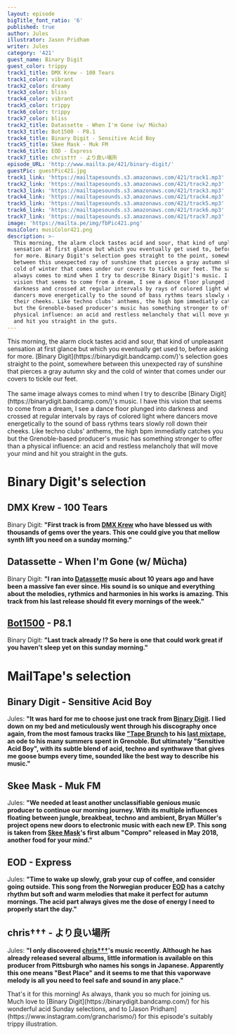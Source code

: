 ```yaml
---
layout: episode
bigTitle_font_ratio: '6'
published: true
author: Jules
illustrator: Jason Pridham
writer: Jules
category: '421'
guest_name: Binary Digit
guest_color: trippy
track1_title: DMX Krew - 100 Tears
track1_color: vibrant
track2_color: dreamy
track3_color: bliss
track4_color: vibrant
track5_color: trippy
track6_color: trippy
track7_color: bliss
track2_title: Datassette - When I'm Gone (w/ Mücha)
track3_title: Bot1500 - P8.1
track4_title: Binary Digit - Sensitive Acid Boy
track5_title: Skee Mask - Muk FM
track6_title: EOD - Express
track7_title: chris††† - より良い場所
episode_URL: 'http://www.mailta.pe/421/binary-digit/'
guestPic: guestPic421.jpg
track1_link: 'https://mailtapesounds.s3.amazonaws.com/421/track1.mp3'
track2_link: 'https://mailtapesounds.s3.amazonaws.com/421/track2.mp3'
track3_link: 'https://mailtapesounds.s3.amazonaws.com/421/track3.mp3'
track4_link: 'https://mailtapesounds.s3.amazonaws.com/421/track4.mp3'
track5_link: 'https://mailtapesounds.s3.amazonaws.com/421/track5.mp3'
track6_link: 'https://mailtapesounds.s3.amazonaws.com/421/track6.mp3'
track7_link: 'https://mailtapesounds.s3.amazonaws.com/421/track7.mp3'
image: 'https://mailta.pe/img/fbPic421.png'
musiColor: musiColor421.png
description: >-
  This morning, the alarm clock tastes acid and sour, that kind of unpleasant
  sensation at first glance but which you eventually get used to, before asking
  for more. Binary Digit's selection goes straight to the point, somewhere
  between this unexpected ray of sunshine that pierces a gray autumn sky and the
  cold of winter that comes under our covers to tickle our feet. The same image
  always comes to mind when I try to describe Binary Digit]'s music. I have this
  vision that seems to come from a dream, I see a dance floor plunged into
  darkness and crossed at regular intervals by rays of colored light where
  dancers move energetically to the sound of bass rythms tears slowly roll down
  their cheeks. Like techno clubs' anthems, the high bpm immediatly catches you
  but the Grenoble-based producer's music has something stronger to offer than a
  physical influence: an acid and restless melancholy that will move your mind
  and hit you straight in the guts.
---
```

<p id="introduction"> This morning, the alarm clock tastes acid and sour, that kind of unpleasant sensation at first glance but which you eventually get used to, before asking for more. [Binary Digit](https://binarydigit.bandcamp.com/)'s selection goes straight to the point, somewhere between this unexpected ray of sunshine that pierces a gray autumn sky and the cold of winter that comes under our covers to tickle our feet.
<br><br>
The same image always comes to mind when I try to describe [Binary Digit](https://binarydigit.bandcamp.com/)'s music. I have this vision that seems to come from a dream, I see a dance floor plunged into darkness and crossed at regular intervals by rays of colored light where dancers move energetically to the sound of bass rythms tears slowly roll down their cheeks. Like techno clubs' anthems, the high bpm immediatly catches you but the Grenoble-based producer's music has something stronger to offer than a physical influence: an acid and restless melancholy that will move your mind and hit you straight in the guts.
</p>


# Binary Digit's selection

## DMX Krew - 100 Tears
Binary Digit: **"**First track is from [DMX Krew](https://dmxkrew.bandcamp.com/) who have blessed us with thousands of gems over the years. This one could give you that mellow synth lift you need on a sunday morning.**"**

## Datassette - When I'm Gone (w/ Mücha)
Binary Digit: **"**I ran into [Datassette](https://datassette.bandcamp.com/) music about 10 years ago and have been a massive fan ever since. His sound is so unique and everything about the melodies, rythmics and harmonies in his works is amazing. This track from his last release should fit every mornings of the week.**"**

## [Bot1500](https://bot1500.bandcamp.com/) - P8.1
Binary Digit: **"**Last track already !? So here is one that could work great if you haven't sleep yet on this sunday morning.**"**


# MailTape's selection

## Binary Digit - Sensitive Acid Boy
Jules: **"**It was hard for me to choose just one track from [Binary Digit](https://binarydigit.bandcamp.com/). I lied down on my bed and meticulously went through his discography once again, from the most famous tracks like ["Tape Brunch](https://www.youtube.com/watch?v=s_Ma0MUl5io&ab_channel=ballacid) to his [last mixtape](https://binarydigit.bandcamp.com/album/summer-tape-vol-iii), an ode to his many summers spent in Grenoble. But ultimately "Sensitive Acid Boy", with its subtle blend of acid, techno and synthwave that gives me goose bumps every time, sounded like the best way to describe his music.**"**

## Skee Mask - Muk FM
Jules: **"**We needed at least another unclassifiable genious music producer to continue our morning journey. With its multiple influences floating between jungle, breakbeat, techno and ambient, Bryan Müller's project opens new doors to electronic music with each new EP. This song is taken from [Skee Mask](https://www.facebook.com/skeemaskiliantape)'s first album "Compro" released in May 2018, another food for your mind.**"**

## EOD - Express
Jules: **"**Time to wake up slowly, grab your cup of coffee, and consider going outside. This song from the Norwegian producer [EOD](https://eodtracks.bandcamp.com/) has a catchy rhythm but soft and warm melodies that make it perfect for autumn mornings. The acid part always gives me the dose of energy I need to properly start the day.**"**

## chris††† - より良い場所
Jules: **"**I only discovered [chris†††](https://christtt.bandcamp.com/)'s music recently. Although he has already released several albums, little information is available on this producer from Pittsburgh who names his songs in Japanese. Apparently this one means "Best Place" and it seems to me that this vaporwave melody is all you need to feel safe and sound in any place.**"**


<p id="outroduction">That's it for this morning! As always, thank you so much for joining us. Much love to [Binary Digit](https://binarydigit.bandcamp.com/) for his wonderful acid Sunday selections, and to [Jason Pridham](https://www.instagram.com/grancharismo/) for this episode's suitably trippy illustration.</p>
